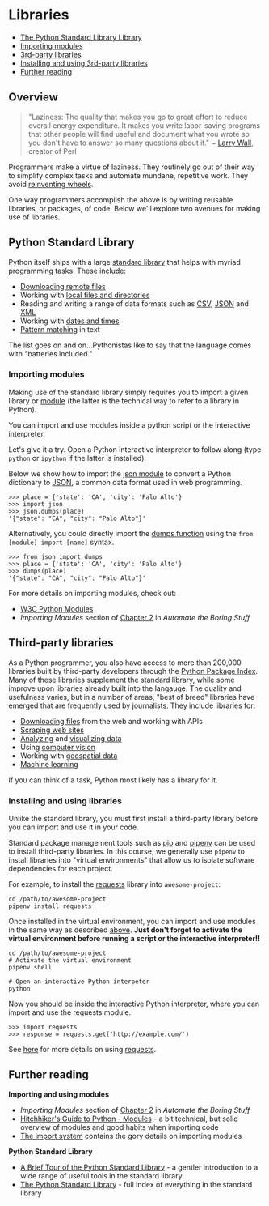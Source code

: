 # Libraries

- [The Python Standard Library Library](#python-standard-library)
- [Importing modules](#importing-modules)
- [3rd-party libraries](#third-party-libraries)
- [Installing and using 3rd-party libraries](#installing-and-using-libraries)
- [Further reading](#further-reading)

## Overview

> "Laziness: The quality that makes you go to great effort to reduce overall energy expenditure. It makes you write labor-saving programs that other people will find useful and document what you wrote so you don't have to answer so many questions about it." ~ [Larry Wall](http://threevirtues.com/), creator of Perl

Programmers make a virtue of laziness. They routinely go out of their way to simplify complex tasks and automate mundane, repetitive work. They avoid [reinventing wheels](https://en.wikipedia.org/wiki/Reinventing_the_wheel).

One way programmers accomplish the above is by writing reusable libraries, or packages, of code. Below we'll explore two avenues for making use of libraries.

## Python Standard Library

Python itself ships with a large [standard library](https://docs.python.org/3/library/index.html) that helps with myriad programming tasks. These include:

* [Downloading remote files](https://docs.python.org/3/library/urllib.request.html)
* Working with [local files and directories](https://docs.python.org/3/library/os.html)
* Reading and writing a range of data formats such as [CSV](https://docs.python.org/3/library/csv.html), [JSON](https://docs.python.org/3/library/json.html) and [XML](https://docs.python.org/3/library/xml.etree.elementtree.html)
* Working with [dates and times](https://docs.python.org/3/library/datetime.html)
* [Pattern matching](https://docs.python.org/3/library/re.html) in text

The list goes on and on...Pythonistas like to say that the language comes with "batteries included."

### Importing modules

Making use of the standard library simply requires you to import a given library or [module](https://www.w3schools.com/python/python_modules.asp) (the latter is the technical way to refer to a library in Python).

You can import and use modules inside a python script or the interactive interpreter.

Let's give it a try. Open a Python interactive interpreter to follow along (type `python` or `ipython` if the latter is installed).

Below we show how to import the [json module](https://docs.python.org/3/library/json.html) to convert a Python dictionary to [JSON](https://www.w3schools.com/js/js_json_intro.asp), a common data format used in web programming.

```
>>> place = {'state': 'CA', 'city': 'Palo Alto'}
>>> import json
>>> json.dumps(place)
'{"state": "CA", "city": "Palo Alto"}'
```

Alternatively, you could directly import the [dumps function](https://docs.python.org/3/library/json.html#json.dumps) using the `from [module] import [name]` syntax.

```
>>> from json import dumps
>>> place = {'state': 'CA', 'city': 'Palo Alto'}
>>> dumps(place)
'{"state": "CA", "city": "Palo Alto"}'
```

For more details on importing modules, check out:

* [W3C Python Modules](https://www.w3schools.com/python/python_modules.asp)
* *Importing Modules* section of [Chapter 2](https://automatetheboringstuff.com/2e/chapter2/) in *Automate the Boring Stuff*

## Third-party libraries

As a Python programmer, you also have access to more than 200,000 libraries built by third-party developers through the [Python Package Index](https://pypi.org/). Many of these libraries supplement the standard library, while some improve upon libraries already built into the langauge. The quality and usefulness varies, but in a number of areas, "best of breed" libraries have emerged that are frequently used by journalists. They include libraries for:

* [Downloading files](https://2.python-requests.org/en/master/) from the web and working with APIs
* [Scraping web sites](https://www.crummy.com/software/BeautifulSoup/bs4/doc/)
* [Analyzing](https://pandas.pydata.org/) and [visualizing data](https://matplotlib.org/)
* Using [computer vision](https://opencv.org/)
* Working with [geospatial data](http://geopandas.org/)
* [Machine learning](https://scikit-learn.org/stable/index.html)

If you can think of a task, Python most likely has a library for it. 

### Installing and using libraries

Unlike the standard library, you must first install a third-party library before you can import and use it in your code.

Standard package management tools such as [pip](https://pip.pypa.io/en/stable/) and [pipenv](https://pipenv.readthedocs.io/en/latest/) can be used to install third-party libraries. In this course, we generally use `pipenv` to install libraries into "virtual environments" that allow us to isolate software dependencies for each project.

For example, to install the [requests][] library into `awesome-project`: 

[requests]: https://2.python-requests.org/en/master/

```
cd /path/to/awesome-project
pipenv install requests
```

Once installed in the virtual environment, you can import and use modules in the same way as described [above](#importing-modules). 
**Just don't forget to activate the virtual environment before running a script or the interactive interpreter!!**

```
cd /path/to/awesome-project
# Activate the virtual environment
pipenv shell

# Open an interactive Python interpeter
python
```

Now you should be inside the interactive Python interpreter, where you can import and use the requests module.

```
>>> import requests
>>> response = requests.get('http://example.com/')
```

See [here](remote_files.md) for more details on using [requests][].

## Further reading

**Importing and using modules**

* *Importing Modules* section of [Chapter 2](https://automatetheboringstuff.com/2e/chapter2/) in *Automate the Boring Stuff*
* [Hitchhiker's Guide to Python - Modules](https://docs.python-guide.org/writing/structure/#modules) - a bit technical, but solid overview of modules and good habits when importing code
* [The import system](https://docs.python.org/3/reference/import.html) contains the gory details on importing modules

**Python Standard Library**

* [A Brief Tour of the Python Standard Library](https://docs.python.org/3.8/tutorial/stdlib.html) - a gentler introduction to a wide range of useful tools in the standard library
* [The Python Standard Library](https://docs.python.org/3/library/index.html) - full index of everything in the standard library





